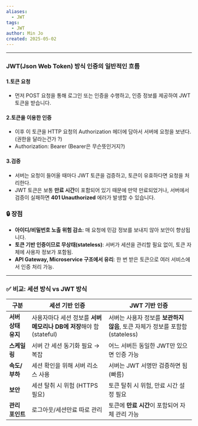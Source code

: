 ```yaml
---
aliases:
  - JWT
tags:
  - JWT
author: Min Jo
created: 2025-05-02
---
```

---
### JWT(Json Web Token) 방식 인증의 일반적인 흐름

#### 1.토큰 요청 
- 먼저 POST 요청을 통해 로그인 또는 인증을 수행하고, 인증 정보를 제공하여 JWT 토큰을 받습니다.
#### 2.토큰을 이용한 인증
- 이후 이 토큰을 HTTP 요청의 Authorization 헤더에 담아서 서버에 요청을 보낸다. (권한을 달라는건가 ?)
- Authorization: Bearer (Bearer은 무슨뜻인거지?)
#### 3.검증
- 서버는 요청이 들어올 때마다 JWT 토큰을 검증하고, 토큰이 유효하다면 요청을 처리한다.
- JWT 토큰은 보통 **만료 시간**이 포함되어 있기 때문에 만약 만료되었거나, 서버에서 검증이 실패하면 **401 Unauthorized** 에러가 발생할 수 있습니다.

### 🔒 장점

- **아이디/비밀번호 노출 위험 감소**: 매 요청에 민감 정보를 보내지 않아 보안이 향상됩니다.
- **토큰 기반 인증이므로 무상태(stateless)**: 서버가 세션을 관리할 필요 없이, 토큰 자체에 사용자 정보가 포함됨.
- **API Gateway, Microservice 구조에서 유리**: 한 번 받은 토큰으로 여러 서비스에서 인증 처리 가능.

---
### ✅ 비교: 세션 방식 vs JWT 방식

| 구분           | 세션 기반 인증                                       | JWT 기반 인증                                           |
| ------------ | ---------------------------------------------- | --------------------------------------------------- |
| **서버 상태 유지** | 사용자마다 세션 정보를 **서버 메모리나 DB에 저장**해야 함 (stateful) | 서버는 사용자 정보를 **보관하지 않음**, 토큰 자체가 정보를 포함함 (stateless) |
| **스케일링**     | 서버 간 세션 동기화 필요 → 복잡                            | 어느 서버든 동일한 JWT만 있으면 인증 가능                           |
| **속도/부하**    | 세션 확인을 위해 서버 리소스 사용                            | 서버는 JWT 서명만 검증하면 됨 (빠름)                             |
| **보안**       | 세션 탈취 시 위험 (HTTPS 필요)                          | 토큰 탈취 시 위험, 만료 시간 설정 필요                             |
| **관리 포인트**   | 로그아웃/세션만료 따로 관리                                | 토큰에 **만료 시간**이 포함되어 자체 관리 가능                        |